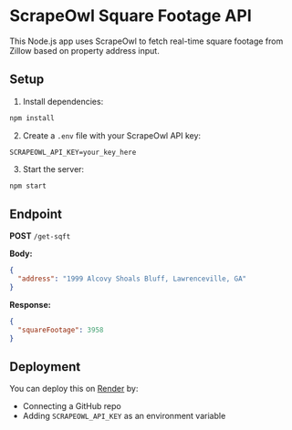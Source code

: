 
# ScrapeOwl Square Footage API

This Node.js app uses ScrapeOwl to fetch real-time square footage from Zillow based on property address input.

## Setup

1. Install dependencies:

```bash
npm install
```

2. Create a `.env` file with your ScrapeOwl API key:

```
SCRAPEOWL_API_KEY=your_key_here
```

3. Start the server:

```bash
npm start
```

## Endpoint

**POST** `/get-sqft`

**Body:**
```json
{
  "address": "1999 Alcovy Shoals Bluff, Lawrenceville, GA"
}
```

**Response:**
```json
{
  "squareFootage": 3958
}
```

## Deployment

You can deploy this on [Render](https://render.com) by:

- Connecting a GitHub repo
- Adding `SCRAPEOWL_API_KEY` as an environment variable
